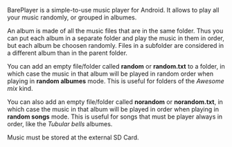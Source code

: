BarePlayer is a simple-to-use music player for Android. It allows to play all
your music randomly, or grouped in albumes.

An album is made of all the music files that are in the same folder. Thus you
can put each album in a separate folder and play the music in them in order,
but each album be choosen randomly. Files in a subfolder are considered in a
different album than in the parent folder.

You can add an empty file/folder called **random** or **random.txt** to a
folder, in which case the music in that album will be played in random order
when playing in **random albumes** mode. This is useful for folders of the
*Awesome mix* kind.

You can also add an empty file/folder called **norandom** or **norandom.txt**,
in which case the music in that album will be played in order when playing in
**random songs** mode. This is useful for songs that must be player always in
order, like the *Tubular bells* albumes.

Music must be stored at the external SD Card.
